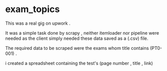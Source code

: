 # exam_topics
This was a real gig on upwork .

It was a simple task done by scrapy , neither itemloader nor pipeline were needed as the client simply needed these data saved as a (.csv) file.

The required data to be scraped were the exams whom title contains (PT0-001) .

i created a spreadsheet containing the test's (page number , title , link)
